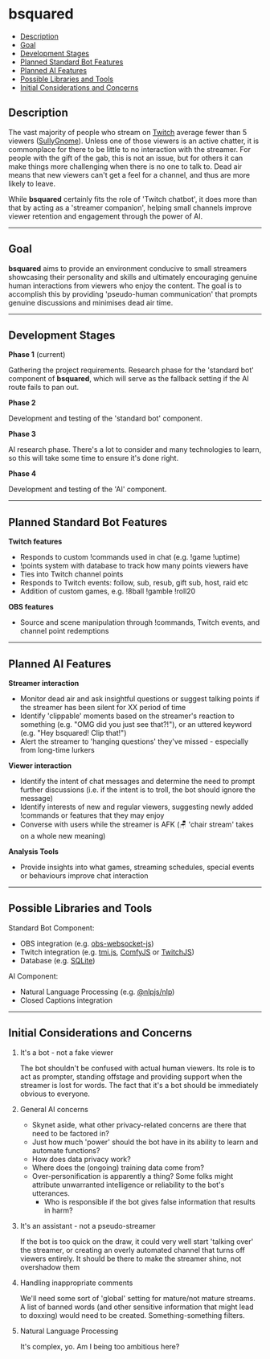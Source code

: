 # bsquared

- [Description](#description)
- [Goal](#goal)
- [Development Stages](#development-stages)
- [Planned Standard Bot Features](#standard-bot-features)
- [Planned AI Features](#planned-ai-features)
- [Possible Libraries and Tools](#possible-libraries-and-tools)
- [Initial Considerations and Concerns](#initial-considerations-and-concerns)

## Description

The vast majority of people who stream on [Twitch](https://www.twitch.tv) average fewer than 5 viewers ([SullyGnome](https://sullygnome.com/channels/2022/metadata)). Unless one of those viewers is an active chatter, it is commonplace for there to be little to no interaction with the streamer. For people with the gift of the gab, this is not an issue, but for others it can make things more challenging when there is no one to talk to. Dead air means that new viewers can't get a feel for a channel, and thus are more likely to leave.

While **bsquared** certainly fits the role of 'Twitch chatbot', it does more than that by acting as a 'streamer companion', helping small channels improve viewer retention and engagement through the power of AI.

---

## Goal

**bsquared** aims to provide an environment conducive to small streamers showcasing their personality and skills and ultimately encouraging genuine human interactions from viewers who enjoy the content. The goal is to accomplish this by providing 'pseudo-human communication' that prompts genuine discussions and minimises dead air time.

---

## Development Stages

**Phase 1** (current)

Gathering the project requirements. Research phase for the 'standard bot' component of **bsquared**, which will serve as the fallback setting if the AI route fails to pan out.

**Phase 2**

Development and testing of the 'standard bot' component.

**Phase 3**

AI research phase. There's a lot to consider and many technologies to learn, so this will take some time to ensure it's done right.

**Phase 4**

Development and testing of the 'AI' component.

---

## Planned Standard Bot Features

**Twitch features**

- Responds to custom !commands used in chat (e.g. !game !uptime)
- !points system with database to track how many points viewers have
- Ties into Twitch channel points
- Responds to Twitch events: follow, sub, resub, gift sub, host, raid etc
- Addition of custom games, e.g. !8ball !gamble !roll20

**OBS features**

- Source and scene manipulation through !commands, Twitch events, and channel point redemptions

---

## Planned AI Features

**Streamer interaction**

- Monitor dead air and ask insightful questions or suggest talking points if the streamer has been silent for XX period of time
- Identify 'clippable' moments based on the streamer's reaction to something (e.g. "OMG did you just see that?!"), or an uttered keyword (e.g. "Hey bsquared! Clip that!")
- Alert the streamer to 'hanging questions' they've missed - especially from long-time lurkers

**Viewer interaction**

- Identify the intent of chat messages and determine the need to prompt further discussions (i.e. if the intent is to troll, the bot should ignore the message)
- Identify interests of new and regular viewers, suggesting newly added !commands or features that they may enjoy
- Converse with users while the streamer is AFK (🪑 'chair stream' takes on a whole new meaning)

**Analysis Tools**

- Provide insights into what games, streaming schedules, special events or behaviours improve chat interaction

---

## Possible Libraries and Tools

Standard Bot Component:

- OBS integration (e.g. [obs-websocket-js](https://www.npmjs.com/package/obs-websocket-js))
- Twitch integration (e.g. [tmi.js](https://www.npmjs.com/package/tmi.js/v/1.5.0), [ComfyJS](https://github.com/instafluff/comfyjs) or [TwitchJS](https://www.npmjs.com/package/twitch-js))
- Database (e.g. [SQLite](https://www.npmjs.com/package/sqlite))

AI Component:

- Natural Language Processing (e.g. [@nlpjs/nlp](https://www.npmjs.com/package/@nlpjs/nlp))
- Closed Captions integration

---

## Initial Considerations and Concerns

1. It's a bot - not a fake viewer

   The bot shouldn't be confused with actual human viewers. Its role is to act as prompter, standing offstage and providing support when the streamer is lost for words. The fact that it's a bot should be immediately obvious to everyone.

2. General AI concerns

   - Skynet aside, what other privacy-related concerns are there that need to be factored in?
   - Just how much 'power' should the bot have in its ability to learn and automate functions?
   - How does data privacy work?
   - Where does the (ongoing) training data come from?
   - Over-personification is apparently a thing? Some folks might attribute unwarranted intelligence or reliability to the bot's utterances.
     - Who is responsible if the bot gives false information that results in harm?

3. It's an assistant - not a pseudo-streamer

   If the bot is too quick on the draw, it could very well start 'talking over' the streamer, or creating an overly automated channel that turns off viewers entirely. It should be there to make the streamer shine, not overshadow them

4. Handling inappropriate comments

   We'll need some sort of 'global' setting for mature/not mature streams. A list of banned words (and other sensitive information that might lead to doxxing) would need to be created. Something-something filters.

5. Natural Language Processing

   It's complex, yo. Am I being too ambitious here?
